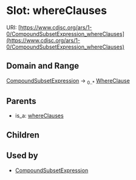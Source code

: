 
# Slot: whereClauses




URI: [https://www.cdisc.org/ars/1-0/CompoundSubsetExpression_whereClauses](https://www.cdisc.org/ars/1-0/CompoundSubsetExpression_whereClauses)


## Domain and Range

[CompoundSubsetExpression](CompoundSubsetExpression.md) &#8594;  <sub>0..\*</sub> [WhereClause](WhereClause.md)

## Parents

 *  is_a: [whereClauses](whereClauses.md)

## Children


## Used by

 * [CompoundSubsetExpression](CompoundSubsetExpression.md)
